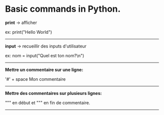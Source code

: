# Basic commands in Python. 

**print** -> afficher 

ex: print("Hello World")

------

**input** -> recueillir des inputs d'utilisateur

ex:  nom = input("Quel est ton nom?\n")

------

**Mettre un commentaire sur une ligne:**

'#' + space Mon commentaire

-----

**Mettre des commentaires sur plusieurs lignes:**

""" en début et """ en fin de commentaire.

------

